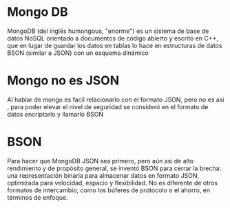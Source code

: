 # Mongo DB

MongoDB (del inglés humongous, "enorme") es un sistema de base de datos NoSQL orientado a documentos de código abierto y escrito en C++, que en lugar de guardar los datos en tablas lo hace en estructuras de datos BSON (similar a JSON) con un esquema dinámico

# Mongo no es JSON

Al hablar de mongo es facil relacionarlo con el formato JSON, pero no es asi , para poder elevar el nivel de seguridad se consideró en el formato de datos encriptarlo y llamarlo BSON

# BSON

Para hacer que MongoDB JSON sea primero, pero aún así de alto rendimiento y de propósito general, se inventó BSON para cerrar la brecha: una representación binaria para almacenar datos en formato JSON, optimizada para velocidad, espacio y flexibilidad. No es diferente de otros formatos de intercambio, como los búferes de protocolo o el ahorro, en términos de enfoque.
